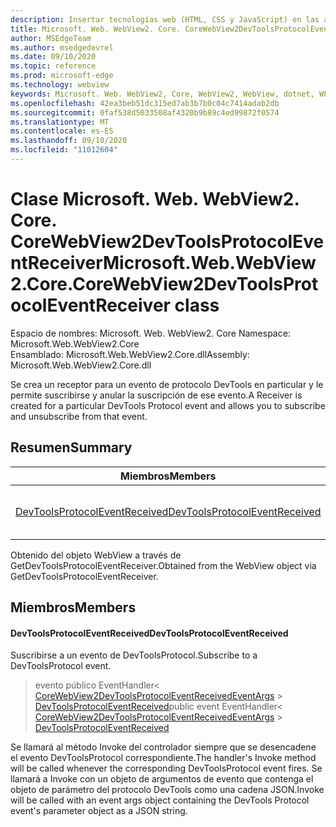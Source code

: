 ```yaml
---
description: Insertar tecnologías web (HTML, CSS y JavaScript) en las aplicaciones nativas con el control Microsoft Edge WebView2
title: Microsoft. Web. WebView2. Core. CoreWebView2DevToolsProtocolEventReceiver
author: MSEdgeTeam
ms.author: msedgedevrel
ms.date: 09/10/2020
ms.topic: reference
ms.prod: microsoft-edge
ms.technology: webview
keywords: Microsoft. Web. WebView2, Core, WebView2, WebView, dotnet, WPF, WinForms, App, Edge, CoreWebView2, CoreWebView2Controller, control de explorador, Edge HTML, Microsoft. Web. WebView2. Core. CoreWebView2DevToolsProtocolEventReceiver
ms.openlocfilehash: 42ea3beb51dc315ed7ab3b7b0c04c7414adab2db
ms.sourcegitcommit: 0faf538d5033508af4320b9b89c4ed99872f0574
ms.translationtype: MT
ms.contentlocale: es-ES
ms.lasthandoff: 09/10/2020
ms.locfileid: "11012604"
---
```

# <span data-ttu-id="f62d3-104">Clase Microsoft. Web. WebView2. Core. CoreWebView2DevToolsProtocolEventReceiver</span><span class="sxs-lookup"><span data-stu-id="f62d3-104">Microsoft.Web.WebView2.Core.CoreWebView2DevToolsProtocolEventReceiver class</span></span> 

<span data-ttu-id="f62d3-105">Espacio de nombres: Microsoft. Web. WebView2. Core </span><span class="sxs-lookup"><span data-stu-id="f62d3-105">Namespace: Microsoft.Web.WebView2.Core</span></span>\
<span data-ttu-id="f62d3-106">Ensamblado: Microsoft.Web.WebView2.Core.dll</span><span class="sxs-lookup"><span data-stu-id="f62d3-106">Assembly: Microsoft.Web.WebView2.Core.dll</span></span>

<span data-ttu-id="f62d3-107">Se crea un receptor para un evento de protocolo DevTools en particular y le permite suscribirse y anular la suscripción de ese evento.</span><span class="sxs-lookup"><span data-stu-id="f62d3-107">A Receiver is created for a particular DevTools Protocol event and allows you to subscribe and unsubscribe from that event.</span></span>

## <span data-ttu-id="f62d3-108">Resumen</span><span class="sxs-lookup"><span data-stu-id="f62d3-108">Summary</span></span>

 <span data-ttu-id="f62d3-109">Miembros</span><span class="sxs-lookup"><span data-stu-id="f62d3-109">Members</span></span>                        | <span data-ttu-id="f62d3-110">Descripciones</span><span class="sxs-lookup"><span data-stu-id="f62d3-110">Descriptions</span></span>
--------------------------------|---------------------------------------------
[<span data-ttu-id="f62d3-111">DevToolsProtocolEventReceived</span><span class="sxs-lookup"><span data-stu-id="f62d3-111">DevToolsProtocolEventReceived</span></span>](#devtoolsprotocoleventreceived) | <span data-ttu-id="f62d3-112">Suscribirse a un evento de DevToolsProtocol.</span><span class="sxs-lookup"><span data-stu-id="f62d3-112">Subscribe to a DevToolsProtocol event.</span></span>

<span data-ttu-id="f62d3-113">Obtenido del objeto WebView a través de GetDevToolsProtocolEventReceiver.</span><span class="sxs-lookup"><span data-stu-id="f62d3-113">Obtained from the WebView object via GetDevToolsProtocolEventReceiver.</span></span>

## <span data-ttu-id="f62d3-114">Miembros</span><span class="sxs-lookup"><span data-stu-id="f62d3-114">Members</span></span>

#### <span data-ttu-id="f62d3-115">DevToolsProtocolEventReceived</span><span class="sxs-lookup"><span data-stu-id="f62d3-115">DevToolsProtocolEventReceived</span></span> 

<span data-ttu-id="f62d3-116">Suscribirse a un evento de DevToolsProtocol.</span><span class="sxs-lookup"><span data-stu-id="f62d3-116">Subscribe to a DevToolsProtocol event.</span></span>

> <span data-ttu-id="f62d3-117">evento público EventHandler< [CoreWebView2DevToolsProtocolEventReceivedEventArgs](microsoft-web-webview2-core-corewebview2devtoolsprotocoleventreceivedeventargs.md)  >  [DevToolsProtocolEventReceived](#devtoolsprotocoleventreceived)</span><span class="sxs-lookup"><span data-stu-id="f62d3-117">public event EventHandler< [CoreWebView2DevToolsProtocolEventReceivedEventArgs](microsoft-web-webview2-core-corewebview2devtoolsprotocoleventreceivedeventargs.md) > [DevToolsProtocolEventReceived](#devtoolsprotocoleventreceived)</span></span>

<span data-ttu-id="f62d3-118">Se llamará al método Invoke del controlador siempre que se desencadene el evento DevToolsProtocol correspondiente.</span><span class="sxs-lookup"><span data-stu-id="f62d3-118">The handler's Invoke method will be called whenever the corresponding DevToolsProtocol event fires.</span></span> <span data-ttu-id="f62d3-119">Se llamará a Invoke con un objeto de argumentos de evento que contenga el objeto de parámetro del protocolo DevTools como una cadena JSON.</span><span class="sxs-lookup"><span data-stu-id="f62d3-119">Invoke will be called with an event args object containing the DevTools Protocol event's parameter object as a JSON string.</span></span>

